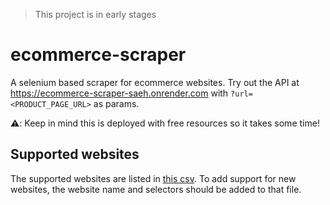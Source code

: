 > This project is in early stages

# ecommerce-scraper

A selenium based scraper for ecommerce websites. Try out the API at https://ecommerce-scraper-saeh.onrender.com with `?url=<PRODUCT_PAGE_URL>` as params.

⚠️: Keep in mind this is deployed with free resources so it takes some time!

## Supported websites

The supported websites are listed in [this csv](https://github.com/smbea/ecommerce-scraper/blob/main/websites.csv). To add support for new websites, the website name and selectors should be added to that file.
